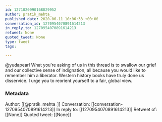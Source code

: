 ```yaml
---
id: 1271020990168829952
author: pratik_mehta_
published_date: 2020-06-11 10:06:33 +00:00
conversation_id: 1270954070891614213
in_reply_to: 1270954070891614213
retweet: None
quoted_tweet: None
type: tweet
tags:

---
```


@yudapearl What you're asking of us in this thread is to swallow our grief and our collective sense of indignation, all because you would like to remember him a liberator. Western history books have truly done us disservice. I urge you to reorient yourself to a fair, global view.

### Metadata

Author: [[@pratik_mehta_]]
Conversation: [[conversation-1270954070891614213]]
In reply to: [[1270954070891614213]]
Retweet of: [[None]]
Quoted tweet: [[None]]
